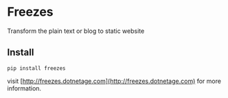 Freezes
==========

Transform the plain text or blog to static website

## Install

```
pip install freezes
```

visit [http://freezes.dotnetage.com](http://freezes.dotnetage.com) for more information.